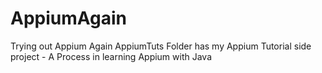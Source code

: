 # AppiumAgain
Trying out Appium Again
AppiumTuts Folder has my Appium Tutorial side project - A Process in learning Appium with Java

